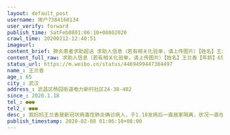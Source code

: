 ```yaml
---
layout: default_post
username: 用户7384160134
user_verify: forward
publish_time: SatFeb0801:06:10+08002020
crawl_time: 20200212-12:40:51
imageurl: 
content_brief: 肺炎患者求助超话 求助人信息（若有相关化验单，请上传图片）【姓名】王兰香【年龄】65【所在城市】武汉【所在小区、社区】武昌区杨园街道电力新村社区24-38-402【患病时间】2020.1.18【联系方式】●●●【其他紧急联系人】●●●   ●●●【病情描述】我妈妈王兰香是新冠 ...全文
content_full_raw: 求助人信息（若有相关化验单，请上传图片）【姓名】王兰香【年龄】65【所在城市】武汉【所在小区、社区】武昌区杨园街道电力新村社区24-38-402【患病时间】2020.1.18【联系方式】●●●【其他紧急联系人】●●●【病情描述】我妈妈王兰香是新冠状病毒性肺炎确诊病人，于1.18发病后一直居家隔离，状况一直在恶化，不吃不喝浑身疼痛咳嗽好多天了，经过十几天无数次努力终于求得了一个送医的机会，送往方舱医院隔离，于2.7晚上6点送往方舱医院，医院那边因为量不出我妈妈的血压，现在半夜要退回社区来。本来我妈妈身体就不好，65岁了，因为产后大出血患有许莫氏综合症，胆囊也被切除了，身体一直不好，再加上这几天几乎没吃什么东西，血压肯定很低，而且我们家因为照顾我妈妈已经有5人疑似染病。现在送回来，病人本身因为今天的颠簸都没得到很好的休息，现在方舱医院又冷，医者仁心，这是准备看着3个家庭全面染病绝户吗！
status_url: https://m.weibo.cn/status/4469499447384497
name_: 王兰香
age_: 65
city_: 武汉
address_: 武昌区杨园街道电力新村社区24-38-402
since_: 2020.1.18
tel_: ●●●
tel2_: ●●●
desc_: 我妈妈王兰香是新冠状病毒性肺炎确诊病人，于1.18发病后一直居家隔离，状况一直在恶化，不吃不喝浑身疼痛咳嗽好多天了，经过十几天无数次努力终于求得了一个送医的机会，送往方舱医院隔离，于2.7晚上6点送往方舱医院，医院那边因为量不出我妈妈的血压，现在半夜要退回社区来。本来我妈妈身体就不好，65岁了，因为产后大出血患有许莫氏综合症，胆囊也被切除了，身体一直不好，再加上这几天几乎没吃什么东西，血压肯定很低，而且我们家因为照顾我妈妈已经有5人疑似染病。现在送回来，病人本身因为今天的颠簸都没得到很好的休息，现在方舱医院又冷，医者仁心，这是准备看着3个家庭全面染病绝户吗！
publish_timestamp: 2020-02-08 01:06:10+08:00
---
```

